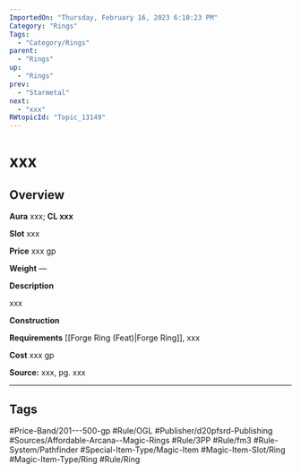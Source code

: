 ```yaml
---
ImportedOn: "Thursday, February 16, 2023 6:10:23 PM"
Category: "Rings"
Tags:
  - "Category/Rings"
parent:
  - "Rings"
up:
  - "Rings"
prev:
  - "Starmetal"
next:
  - "xxx"
RWtopicId: "Topic_13149"
---
```

# xxx
## Overview
**Aura** xxx; **CL xxx**

**Slot** xxx

**Price** xxx gp

**Weight** —

**Description**

xxx

**Construction**

**Requirements** [[Forge Ring (Feat)|Forge Ring]], xxx

**Cost** xxx gp

**Source:** xxx, pg. xxx


---
## Tags
#Price-Band/201---500-gp #Rule/OGL #Publisher/d20pfsrd-Publishing #Sources/Affordable-Arcana--Magic-Rings #Rule/3PP #Rule/fm3 #Rule-System/Pathfinder #Special-Item-Type/Magic-Item #Magic-Item-Slot/Ring #Magic-Item-Type/Ring #Rule/Ring

